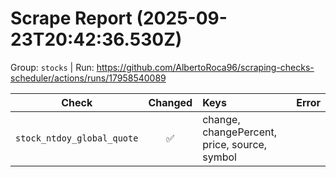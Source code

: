 # Scrape Report (2025-09-23T20:42:36.530Z)

Group: `stocks`  |  Run: https://github.com/AlbertoRoca96/scraping-checks-scheduler/actions/runs/17958540089

| Check | Changed | Keys | Error |
|---|:---:|:--|:--|
| `stock_ntdoy_global_quote` | ✅ | change, changePercent, price, source, symbol |  |
